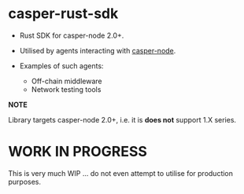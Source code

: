 # casper-rust-sdk

- Rust SDK for casper-node 2.0+.
- Utilised by agents interacting with [casper-node](https://github.com/casper-network/casper-node).
- Examples of such agents:

    - Off-chain middleware
    - Network testing tools

**NOTE**

Library targets casper-node 2.0+, i.e. it is **does not** support 1.X series.

# WORK IN PROGRESS

This is very much WIP ... do not even attempt to utilise for production purposes.
